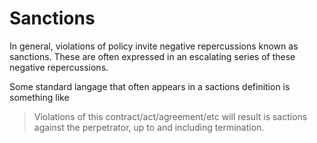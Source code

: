 # Sanctions

In general, violations of policy invite negative repercussions known as sanctions.  These are often expressed in an escalating series of these negative repercussions.  

Some standard langage that often appears in a sactions definition is something like

> Violations of this contract/act/agreement/etc will result is sactions against the perpetrator, up to and including termination.